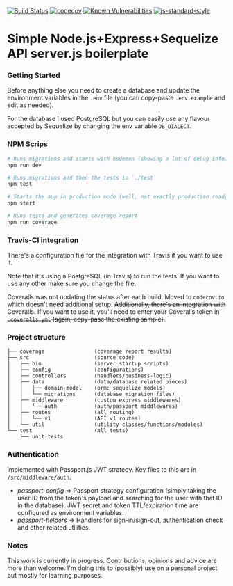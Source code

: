 
[![Build Status](https://travis-ci.org/s1moe2/express-api-boilerplate.svg?branch=master)](https://travis-ci.org/s1moe2/express-api-boilerplate)
[![codecov](https://codecov.io/gh/s1moe2/express-api-boilerplate/branch/master/graph/badge.svg)](https://codecov.io/gh/s1moe2/express-api-boilerplate)
[![Known Vulnerabilities](https://snyk.io/test/github/s1moe2/express-api-boilerplate/badge.svg?targetFile=package.json)](https://snyk.io/test/github/s1moe2/express-api-boilerplate?targetFile=package.json)
[![js-standard-style](https://img.shields.io/badge/code%20style-standard-brightgreen.svg)](http://standardjs.com)


# Simple Node.js+Express+Sequelize API server.js boilerplate

### Getting Started
Before anything else you need to create a database and update the environment variables in the `.env` file (you can copy-paste `.env.example` and edit as needed).

For the database I used PostgreSQL but you can easily use any flavour accepted by Sequelize by changing the env variable `DB_DIALECT`.


### NPM Scrips
```bash
# Runs migrations and starts with nodemon (showing a lot of debug info)
npm run dev

# Runs migrations and then the tests in `./test`
npm test

# Starts the app in production mode (well, not exactly production ready but you get the idea)
npm start

# Runs tests and generates coverage report
npm run coverage
```

### Travis-CI integration
There's a configuration file for the integration with Travis if you want to use it.

Note that it's using a PostgreSQL (in Travis) to run the tests. If you want to use any other make sure you change the file.

Coveralls was not updating the status after each build. Moved to `codecov.io` which doesn't need additional setup.
~~Additionally, there's an integration with Coveralls. If you want to use it, you'll need to enter your Coveralls token in `.coveralls.yml` (again, copy-pase the existing sample).~~



### Project structure
```
├── coverage  				(coverage report results)
├── src						(source code)
│   ├── bin					(server startup scripts)
│   ├── config				(configurations)
│   ├── controllers			(handlers/business-logic)
│   ├── data				(data/database related pieces)
│   │   ├── domain-model	(orm: sequelize models)
│   │   └── migrations		(database migration files)
│   ├── middleware			(custom express middlewares)
│   │   └── auth			(auth/passport middlewares)
│   ├── routes				(all routing)
│   │   └── v1				(API v1 routes)
│   └── util				(utility classes/functions/modules)
└── test					(all tests)
    └── unit-tests
```

### Authentication
Implemented with Passport.js JWT strategy. Key files to this are in `/src/middleware/auth`.
- _passport-config_ => Passport strategy configuration (simply taking the user ID from the token's payload and searching for the user with that ID in the database). JWT secret and token TTL/expiration time are configured as environment variables.
- _passport-helpers_ => Handlers for sign-in/sign-out, authentication check and other related utilities.



### Notes
This work is currently in progress. Contributions, opinions and advice are more than welcome. I'm doing this to (possibly) use on a personal project but mostly for learning purposes.
